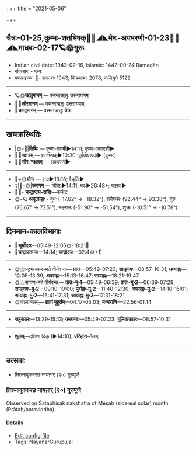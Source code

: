 +++
title = "2021-05-06"

+++
## चैत्रः-01-25,कुम्भः-शतभिषक्🌛🌌◢◣मेषः-अपभरणी-01-23🌌🌞◢◣माधवः-02-17🪐🌞गुरुः
- Indian civil date: 1943-02-16, Islamic: 1442-09-24 Ramaḍān
- संवत्सरः - प्लवः
- वर्षसङ्ख्या 🌛- शकाब्दः 1943, विक्रमाब्दः 2078, कलियुगे 5122
___________________
- 🪐🌞**ऋतुमानम्** — वसन्तऋतुः उत्तरायणम्
- 🌌🌞**सौरमानम्** — वसन्तऋतुः उत्तरायणम्
- 🌛**चान्द्रमानम्** — वसन्तऋतुः चैत्रः
___________________


## खचक्रस्थितिः
- |🌞-🌛|**तिथिः** — कृष्ण-दशमी►14:11; कृष्ण-एकादशी►  
- 🌌🌛**नक्षत्रम्** — शतभिषक्►10:30; पूर्वप्रोष्ठपदा► (कुम्भः)  
- 🌌🌞**सौर-नक्षत्रम्** — अपभरणी►  
___________________
- 🌛+🌞**योगः** — इन्द्रः►19:18; वैधृतिः►  
- २|🌛-🌞|**करणम्** — विष्टिः►14:11; बवः►26:48*; बालवः►  
- 🌌🌛- **चन्द्राष्टम-राशिः**—कर्कटः  
- 🌞-🪐 **अमूढग्रहाः** - बुधः (-17.62° → -18.32°), शनैश्चरः (92.44° → 93.38°), गुरुः (76.67° → 77.51°), मङ्गलः (-51.90° → -51.54°), शुक्रः (-10.51° → -10.78°)
___________________


## दिनमान-कालविभागाः
- 🌅**सूर्योदयः**—05:49-12:05🌞️-18:21🌇  
- 🌛**चन्द्रास्तमयः**—14:14; **चन्द्रोदयः**—02:44(+1)  
___________________
- 🌞⚝भट्टभास्कर-मते वीर्यवन्तः— **प्रातः**—05:49-07:23; **साङ्गवः**—08:57-10:31; **मध्याह्नः**—12:05-13:39; **अपराह्णः**—15:13-16:47; **सायाह्नः**—18:21-19:47  
- 🌞⚝सायण-मते वीर्यवन्तः— **प्रातः-मु॰1**—05:49-06:39; **प्रातः-मु॰2**—06:39-07:29; **साङ्गवः-मु॰2**—09:10-10:00; **पूर्वाह्णः-मु॰2**—11:40-12:30; **अपराह्णः-मु॰2**—14:10-15:01; **सायाह्नः-मु॰2**—16:41-17:31; **सायाह्नः-मु॰3**—17:31-18:21  
- 🌞कालान्तरम्— **ब्राह्मं मुहूर्तम्**—04:17-05:03; **मध्यरात्रिः**—22:56-01:14  
___________________
- **राहुकालः**—13:39-15:13; **यमघण्टः**—05:49-07:23; **गुलिककालः**—08:57-10:31  
___________________
- **शूलम्**—दक्षिणा दिक् (►14:10); **परिहारः**–तैलम्  
___________________

## उत्सवाः
- तिरुनावुक्करछ नायऩार् (२०) गुरुपूजै
### तिरुनावुक्करछ नायऩार् (२०) गुरुपूजै

Observed on Śatabhiṣak nakshatra of Meṣaḥ (sidereal solar) month (Prātaḥ/paraviddha). 

#### Details
- [Edit config file](https://github.com/jyotisham/adyatithi/tree/master/mahApuruSha/nAyanAr/sidereal_solar_month/nakshatra/01/24/tirunAvukkaracha_nAyan2Ar_%2820%29_gurupUjai.toml)
- Tags: NayanarGurupujai


